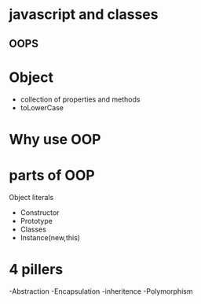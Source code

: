 # javascript and classes

## OOPS
# Object
- collection of properties and methods 
- toLowerCase

# Why use OOP

# parts of OOP
Object literals
- Constructor
- Prototype
- Classes
- Instance(new,this)


# 4 pillers
-Abstraction
-Encapsulation
-inheritence
-Polymorphism

